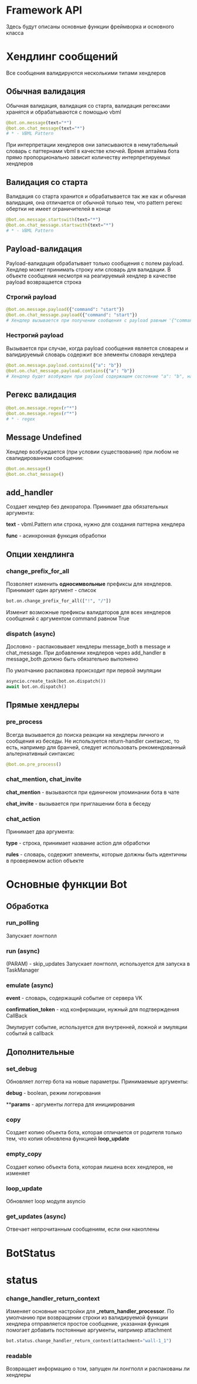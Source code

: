 # Framework API

Здесь будут описаны основные функции фреймворка и основного класса

# Хендлинг сообщений

Все сообщения валидируются несколькими типами хендлеров

## Обычная валидация

Обычная валидация, валидация со старта, валидация регексами хранятся и обрабатываются с помощью vbml

```python
@bot.on.message(text="*")
@bot.on.chat_message(text="*")
# * - VBML Pattern
```

При интерпретации хендлеров они записываются в немутабельный словарь с паттернами vbml в качестве ключей. Время аптайма бота прямо пропорционально зависит количеству интерпретируемых хендлеров

## Валидация со старта

Валидация со старта хранится и обрабатывается так же как и обычная валидация, она отличается от обычной только тем, что pattern регекс обертки не имеет ограничителей в конце

```python
@bot.on.message.startswith(text="*")
@bot.on.chat_message.startswith(text="*")
# * - VBML Pattern
```

## Payload-валидация

Payload-валидация обрабатывает только сообщения с полем payload. Хендлер может принимать строку или словарь для валидации. В объекте сообщения несмотря на реагируемый хендлер в качестве payload возвращается строка

### Строгий payload

```python
@bot.on.message.payload({"command": "start"})
@bot.on.chat_message.payload({"command": "start"})
# Хендлер вызывается при получении сообщения с payload равным '{"command":"start"}'
```

### Нестрогий payload

Вызывается при случае, когда payload сообщения является словарем и валидируемый словарь содержит все элементы словаря хендлера

```python
@bot.on.message.payload.contains({"a": "b"})
@bot.on.chat_message.payload.contains({"a": "b"})
# Хендлер будет возбужден при payload содержащем состояние "a": "b", например '{"a":"b", "c":"d"}'
```

## Регекс валидация

```python
@bot.on.message.regex(r"*")
@bot.on.message.regex(r"*")
# * - regex
```

## Message Undefined

Хендлер возбуждается (при условии существования) при любом не свалидированном сообщении:

```python
@bot.on.message()
@bot.on.chat_message()
```

## add_handler

Создает хендлер без декоратора. Принимает два обязательных аргумента:

**text** - vbml.Pattern или строка, нужно для создания паттерна хендлера

**func** - асинхронная функция обработки

## Опции хендлинга

### change_prefix_for_all

Позволяет изменить **односимвольные** префиксы для хендлеров. Принимает один аргумент - список

```python
bot.on.change_prefix_for_all(["!", "/"])
```

Изменит возможные префиксы валидаторов для всех хендлеров сообщений с аргументом command равном True

### dispatch (async)

Дословно - распаковывает хендлеры message_both в message и chat_message. При добавлении хендлеров через add_handler в message_both должно быть обязательно выполнено

По умолчанию распаковка происходит при первой эмуляции

```python
asyncio.create_task(bot.on.dispatch())
await bot.on.dispatch()
```

## Прямые хендлеры

### pre_process

Всегда вызывается до поиска реакции на хендлеры личного и сообщения из беседы. Не используется return-handler синтаксис, то есть, например для бранчей, следует использовать рекомендованный альтернативный синтаксис

```python
@bot.on.pre_process()
```

### chat_mention, chat_invite

**chat_mention** - вызываются при единичном упоминании бота в чате

**chat_invite** - вызывается при приглашении бота в беседу

### chat_action

Принимает два аргумента:

**type** - строка, принимает название action для обработки

**rules** - словарь, содержит элементы, которые должны быть идентичны в проверяемом action объекте

# Основные функции Bot

## Обработка

### run_polling

Запускает лонгполл

### run (async)

(PARAM) - skip_updates
Запускает лонгполл, используется для запуска в TaskManager

### emulate (async)

**event** - словарь, содержащий событие от сервера VK

**confirmation_token** - код конфирмации, нужный для подтверждения CallBack

Эмулирует событие, используется для внутренней, ложной и эмуляции событий в callback

## Дополнительные

### set_debug

Обновляет логгер бота на новые параметры. Принимаемые аргументы:

**debug** - boolean, режим логирования

****params** - аргументы логгера для инициирования

### copy

Создает копию объекта бота, которая отличается от родителя только тем, что копия обновлена функцией **loop_update**

### empty_copy

Создает копию объекта бота, которая лишена всех хендлеров, не изменяет 

### loop_update

Обновляет loop модуля asyncio

### get_updates (async)

Отвечает непрочитанным сообщениям, если они накоплены

# BotStatus

# status

### change_handler_return_context

Изменяет основные настройки для **_return_handler_processor**. По умолчанию при возвращении строки из валидируемой функции хендлера отправляется простое сообщение, указанная функция помогает добавить постоянные аргументы, например attachment

```python
bot.status.change_handler_return_context(attachment="wall-1_1")
```

### readable

Возвращает информацию о том, запущен ли лонгполл и распакованы ли хендлеры


